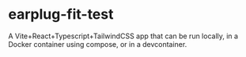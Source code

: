 # earplug-fit-test

A Vite+React+Typescript+TailwindCSS app that can be run locally, in a Docker container using compose, or in a devcontainer.